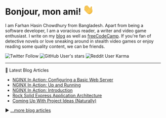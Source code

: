 # Bonjour, mon ami! <img src="./assets/wave.gif" width="35px">

I am Farhan Hasin Chowdhury from Bangladesh. Apart from being a software developer, I am a voracious reader, a writer and video game enthusiast. I write on my [blog](https://farhan.info/) as well as [freeCodeCamp](https://www.freecodecamp.org/news/author/farhanhasin/). If you're fan of detective novels or love sneaking around in stealth video games or enjoy reading some quality content, we can be friends.

![Twitter Follow](https://img.shields.io/twitter/follow/frhnhsin?label=my%20tiny%20twitter%20circle&style=for-the-badge) ![GitHub User's stars](https://img.shields.io/github/stars/fhsinchy?label=poeple%20supporing%20me%20on%20github&style=for-the-badge) ![Reddit User Karma](https://img.shields.io/reddit/user-karma/combined/fhsinchy?label=i%27ve%20got%20some%20reddit%20karma&style=for-the-badge)

---

📘 Latest Blog Articles

<!-- BLOG-POST-LIST:START -->
- [NGINX In Action: Configuring a Basic Web Server](https://farhan.info/nginx-in-action-configuring-a-basic-web-server)
- [NGINX In Action: Up and Running](https://farhan.info/nginx-in-action-up-and-running)
- [NGINX In Action: Introduction](https://farhan.info/nginx-in-action-introduction)
- [Rock Solid Express Application Architecture](https://farhan.info/rock-solid-express-application-architecture)
- [Coming Up With Project Ideas (Naturally)](https://farhan.info/coming-up-with-project-ideas-naturally)
<!-- BLOG-POST-LIST:END -->

▶ [...more blog articles](https://farhan.info)
